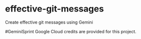 # effective-git-messages
Create effective git messages using Gemini


#GeminiSprint
Google Cloud credits are provided for this project.
